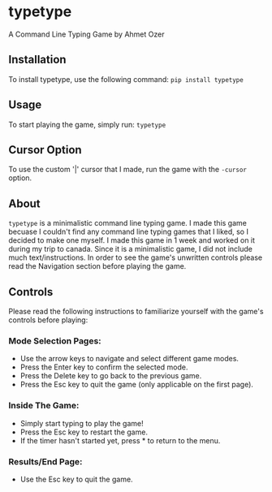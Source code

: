 # typetype
A Command Line Typing Game by Ahmet Ozer

## Installation
To install typetype, use the following command:
 `pip install typetype`


## Usage
To start playing the game, simply run:
`typetype`

## Cursor Option
To use the custom '|' cursor that I made, run the game with the `-cursor` option.

## About
`typetype` is a minimalistic command line typing game. I made this game becuase I couldn't find any command line typing games that I liked, so I decided to make one myself. I made this game in 1 week and worked on it during my trip to canada. Since it is a minimalistic game, I did not include much text/instructions. In order to see the game's unwritten controls please read the Navigation section before playing the game.

## Controls
Please read the following instructions to familiarize yourself with the game's controls before playing:

### Mode Selection Pages:
- Use the arrow keys to navigate and select different game modes.
- Press the Enter key to confirm the selected mode.
- Press the Delete key to go back to the previous game.
- Press the Esc key to quit the game (only applicable on the first page).

### Inside The Game:
- Simply start typing to play the game!
- Press the Esc key to restart the game.
- If the timer hasn't started yet, press * to return to the menu.

### Results/End Page:
- Use the Esc key to quit the game.


